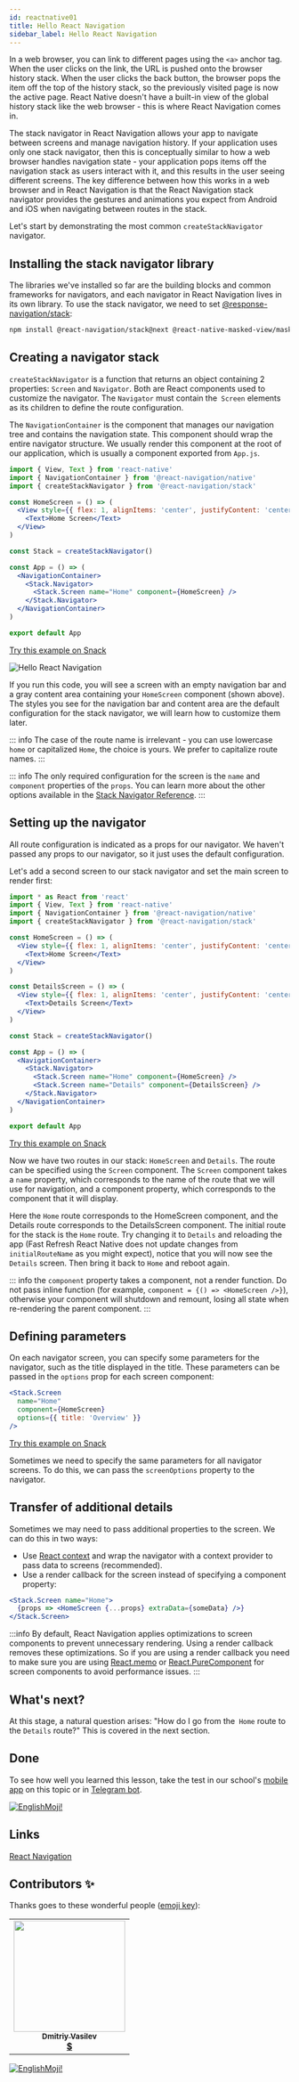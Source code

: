 ```yaml
---
id: reactnative01
title: Hello React Navigation
sidebar_label: Hello React Navigation
---
```


In a web browser, you can link to different pages using the `<a>` anchor tag. When the user clicks on the link, the URL is pushed onto the browser history stack. When the user clicks the back button, the browser pops the item off the top of the history stack, so the previously visited page is now the active page. React Native doesn't have a built-in view of the global history stack like the web browser - this is where React Navigation comes in.

The stack navigator in React Navigation allows your app to navigate between screens and manage navigation history. If your application uses only one stack navigator, then this is conceptually similar to how a web browser handles navigation state - your application pops items off the navigation stack as users interact with it, and this results in the user seeing different screens. The key difference between how this works in a web browser and in React Navigation is that the React Navigation stack navigator provides the gestures and animations you expect from Android and iOS when navigating between routes in the stack.

Let's start by demonstrating the most common `createStackNavigator` navigator.

## Installing the stack navigator library
The libraries we've installed so far are the building blocks and common frameworks for navigators, and each navigator in React Navigation lives in its own library. To use the stack navigator, we need to set [@response-navigation/stack](https://github.com/react-navigation/react-navigation/tree/main/packages/stack):

```bash npm2yarn
npm install @react-navigation/stack@next @react-native-masked-view/masked-view
```

## Creating a navigator stack
`createStackNavigator` is a function that returns an object containing 2 properties: `Screen` and `Navigator`. Both are React components used to customize the navigator. The `Navigator` must contain the` Screen` elements as its children to define the route configuration.

The `NavigationContainer` is the component that manages our navigation tree and contains the navigation state. This component should wrap the entire navigator structure. We usually render this component at the root of our application, which is usually a component exported from `App.js`.

```jsx title="App.js"
import { View, Text } from 'react-native'
import { NavigationContainer } from '@react-navigation/native'
import { createStackNavigator } from '@react-navigation/stack'

const HomeScreen = () => (
  <View style={{ flex: 1, alignItems: 'center', justifyContent: 'center' }}>
    <Text>Home Screen</Text>
  </View>
)

const Stack = createStackNavigator()

const App = () => (
  <NavigationContainer>
    <Stack.Navigator>
      <Stack.Screen name="Home" component={HomeScreen} />
    </Stack.Navigator>
  </NavigationContainer>
)

export default App
```

[Try this example on Snack](https://snack.expo.io/?platform=android&name=Getting%20started%20%7C%20React%20Navigation&dependencies=%40expo%2Fvector-icons%40*%2C%40react-native-community%2Fmasked-view%40*%2Creact-native-gesture-handler%40*%2Creact-native-pager-view%40*%2Creact-native-paper%40%5E4.7.2%2Creact-native-reanimated%40*%2Creact-native-safe-area-context%40*%2Creact-native-screens%40*%2Creact-native-tab-view%40%5E3.0.0%2C%40react-navigation%2Fbottom-tabs%40%5E6.0.0-next.1%2C%40react-navigation%2Fdrawer%40%5E6.0.0-next.1%2C%40react-navigation%2Fmaterial-bottom-tabs%40%5E6.0.0-next.1%2C%40react-navigation%2Fmaterial-top-tabs%40%5E6.0.0-next.1%2C%40react-navigation%2Fnative%40%5E6.0.0-next.1%2C%40react-navigation%2Fstack%40%5E6.0.0-next.6&hideQueryParams=true&sourceUrl=https%3A%2F%2Freactnavigation.org%2Fexamples%2F6.x%2Fhello-react-navigation.js)

![Hello React Navigation](https://reactnavigation.org/assets/images/basic_stack_nav-7388d409c412d0c728a0903301338433.png)

If you run this code, you will see a screen with an empty navigation bar and a gray content area containing your `HomeScreen` component (shown above). The styles you see for the navigation bar and content area are the default configuration for the stack navigator, we will learn how to customize them later.

::: info
The case of the route name is irrelevant - you can use lowercase `home` or capitalized `Home`, the choice is yours. We prefer to capitalize route names.
:::

::: info
The only required configuration for the screen is the `name` and `component` properties of the `props`. You can learn more about the other options available in the [Stack Navigator Reference](https://reactnavigation.org/docs/6.x/stack-navigator).
:::

## Setting up the navigator
All route configuration is indicated as a props for our navigator. We haven't passed any props to our navigator, so it just uses the default configuration.

Let's add a second screen to our stack navigator and set the main screen to render first:

```jsx {12-16,24} title="App.js" 
import * as React from 'react'
import { View, Text } from 'react-native'
import { NavigationContainer } from '@react-navigation/native'
import { createStackNavigator } from '@react-navigation/stack'

const HomeScreen = () => (
  <View style={{ flex: 1, alignItems: 'center', justifyContent: 'center' }}>
    <Text>Home Screen</Text>
  </View>
)

const DetailsScreen = () => (
  <View style={{ flex: 1, alignItems: 'center', justifyContent: 'center' }}>
    <Text>Details Screen</Text>
  </View>
)

const Stack = createStackNavigator()

const App = () => (
  <NavigationContainer>
    <Stack.Navigator>
      <Stack.Screen name="Home" component={HomeScreen} />
      <Stack.Screen name="Details" component={DetailsScreen} />
    </Stack.Navigator>
  </NavigationContainer>
)

export default App
```

[Try this example on Snack](https://snack.expo.io/?platform=android&name=createStackNavigator%20%7C%20React%20Navigation&dependencies=%40expo%2Fvector-icons%40*%2C%40react-native-community%2Fmasked-view%40*%2Creact-native-gesture-handler%40*%2Creact-native-pager-view%40*%2Creact-native-paper%40%5E4.7.2%2Creact-native-reanimated%40*%2Creact-native-safe-area-context%40*%2Creact-native-screens%40*%2Creact-native-tab-view%40%5E3.0.0%2C%40react-navigation%2Fbottom-tabs%40%5E6.0.0-next.1%2C%40react-navigation%2Fdrawer%40%5E6.0.0-next.1%2C%40react-navigation%2Fmaterial-bottom-tabs%40%5E6.0.0-next.1%2C%40react-navigation%2Fmaterial-top-tabs%40%5E6.0.0-next.1%2C%40react-navigation%2Fnative%40%5E6.0.0-next.1%2C%40react-navigation%2Fstack%40%5E6.0.0-next.6&hideQueryParams=true&sourceUrl=https%3A%2F%2Freactnavigation.org%2Fexamples%2F6.x%2Fhello-react-navigation-full.js)

Now we have two routes in our stack: `HomeScreen` and `Details`. The route can be specified using the `Screen` component. The `Screen` component takes a `name` property, which corresponds to the name of the route that we will use for navigation, and a component property, which corresponds to the component that it will display.

Here the `Home` route corresponds to the HomeScreen component, and the Details route corresponds to the DetailsScreen component. The initial route for the stack is the `Home` route. Try changing it to `Details` and reloading the app (Fast Refresh React Native does not update changes from `initialRouteName` as you might expect), notice that you will now see the `Details` screen. Then bring it back to `Home` and reboot again.

::: info
the `component` property takes a component, not a render function. Do not pass inline function (for example, `component = {() => <HomeScreen />}`), otherwise your component will shutdown and remount, losing all state when re-rendering the parent component.
:::

## Defining parameters
On each navigator screen, you can specify some parameters for the navigator, such as the title displayed in the title. These parameters can be passed in the `options` prop for each screen component:

```jsx
<Stack.Screen
  name="Home"
  component={HomeScreen}
  options={{ title: 'Overview' }}
/>
```

[Try this example on Snack](https://snack.expo.io/?platform=android&name=createStackNavigator%20%7C%20React%20Navigation&dependencies=%40expo%2Fvector-icons%40*%2C%40react-native-community%2Fmasked-view%40*%2Creact-native-gesture-handler%40*%2Creact-native-pager-view%40*%2Creact-native-paper%40%5E4.7.2%2Creact-native-reanimated%40*%2Creact-native-safe-area-context%40*%2Creact-native-screens%40*%2Creact-native-tab-view%40%5E3.0.0%2C%40react-navigation%2Fbottom-tabs%40%5E6.0.0-next.1%2C%40react-navigation%2Fdrawer%40%5E6.0.0-next.1%2C%40react-navigation%2Fmaterial-bottom-tabs%40%5E6.0.0-next.1%2C%40react-navigation%2Fmaterial-top-tabs%40%5E6.0.0-next.1%2C%40react-navigation%2Fnative%40%5E6.0.0-next.1%2C%40react-navigation%2Fstack%40%5E6.0.0-next.6&hideQueryParams=true&sourceUrl=https%3A%2F%2Freactnavigation.org%2Fexamples%2F6.x%2Fhello-react-navigation-with-options.js)

Sometimes we need to specify the same parameters for all navigator screens. To do this, we can pass the `screenOptions` property to the navigator.

## Transfer of additional details
Sometimes we may need to pass additional properties to the screen. We can do this in two ways:
- Use [React context](https://reactjs.org/docs/context.html) and wrap the navigator with a context provider to pass data to screens (recommended).
- Use a render callback for the screen instead of specifying a component property:

```jsx
<Stack.Screen name="Home">
  {props => <HomeScreen {...props} extraData={someData} />}
</Stack.Screen>
```

:::info
By default, React Navigation applies optimizations to screen components to prevent unnecessary rendering. Using a render callback removes these optimizations. So if you are using a render callback you need to make sure you are using [React.memo](https://reactjs.org/docs/react-api.html#reactmemo) or [React.PureComponent](https://reactjs.org/docs/react-api.html#reactpurecomponent) for screen components to avoid performance issues.
:::

## What's next?

At this stage, a natural question arises: "How do I go from the` Home` route to the `Details` route?" This is covered in the next section.

## Done 

To see how well you learned this lesson, take the test in our school's [mobile app](http://onelink.to/njhc95) on this topic or in [Telegram bot](https://t.me/javascriptcamp_bot).


[![EnglishMoji!](/img/logo/englishmoji.png)](https://link-to.app/xvh7Ush9kl)

## Links

[React Navigation](https://reactnavigation.org/docs/6.x/hello-react-navigation)

## Contributors ✨

Thanks goes to these wonderful people ([emoji key](https://allcontributors.org/docs/en/emoji-key)):

<table>
  <tr>
    <td align="center"><a href="https://fullstackserverless.github.io/"><img src="https://avatars0.githubusercontent.com/u/6774813?v=4?s=200" width="200px;" alt=""/><br /><sub><b>Dmitriy Vasilev</b></sub></a><br /> <a href="https://github.com/gHashTag/react-native-village/commits?author=gHashTag" title="Documentation">  💲</a></td>
  </tr>
</table>

[![EnglishMoji!](/img/logo/englishmoji.png)](https://link-to.app/xvh7Ush9kl)
